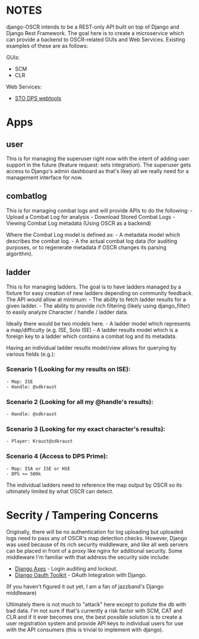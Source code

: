 # NOTES

django-OSCR intends to be a REST-only API built on top of Django and
Django Rest Framework. The goal here is to create a microservice which can
provide a backend to OSCR-related GUIs and Web Services. Existing examples of
these are as follows:

GUIs:
- SCM
- CLR

Web Services: 
- [STO DPS webtools](http://sto-dps.danfai.de/)

# Apps
## user
This is for managing the superuser right now with the intent of adding user
support in the future (feature request: sets integration). The superuser gets
access to Django's admin dashboard as that's likey all we really need for a
management interface for now.

## combatlog
This is for managing combat logs and will provide APIs to do the following:
    - Upload a Combat Log for analysis
    - Download Stored Combat Logs
    - Viewing Combat Log metadata (Using OSCR as a backend)

Where the Combat Log model is defined as:
    - A metadata model which describes the combat log.
    - A the actual combat log data (for auditing purposes, or to regenerate
      metadata if OSCR changes its parsing algorithm).

## ladder
This is for managing ladders. The goal is to have ladders managed by a fixture
for easy creation of new ladders depending on community feedback. The API would
allow at minimum:
    - The ability to fetch ladder results for a given ladder.
    - The ability to provide rich filtering (likely using django_filter) to
      easily analyze Character / handle / ladder data.

Ideally there would be two models here.
    - A ladder model which represents a map/difficulty (e.g. ISE, Solo ISE)
    - A ladder results model which is a foreign key to a ladder which contains a
      combat log and its metadata.

Having an individual ladder results model/view allows for querying by various
fields (e.g.):

### Scenario 1 (Looking for my results on ISE):
    - Map: ISE
    - Handle: @sdkraust

### Scenario 2 (Looking for all my @handle's results):
    - Handle: @sdkraust

### Scenario 3 (Looking for my exact character's results):
    - Player: Kraust@sdkraust

### Scenario 4 (Access to DPS Prime):
    - Map: ISA or ISE or HSE
    - DPS >= 500k

The individual ladders need to reference the map output by OSCR so its ultimately
limited by what OSCR can detect.


# Secrity / Tampering Concerns

Originally, there will be no authentication for log uploading but uploaded logs
need to pass any of OSCR's map detection checks. However, Django was used because
of its rich security middleware, and like all web servers can be placed in front
of a proxy like nginx for additional security. Some middleware I'm familiar with
that address the security side include:

- [Django Axes](https://github.com/jazzband/django-axes) - Login auditing and lockout.
- [Django Oauth Toolkit](https://github.com/jazzband/django-oauth-toolkit) - OAuth Integration with Django.


(If you haven't figured it out yet, I am a fan of jazzband's Django middleware)

Ultimately there is not much to "attack" here except to pollute the db with bad
data. I'm not sure if that's currently a risk factor with SCM, CAT and CLR and if
it ever becomes one, the best possible solution is to create a user registration
system and provide API keys to individual users for use with the API consumers
(this is trivial to implement with django).
